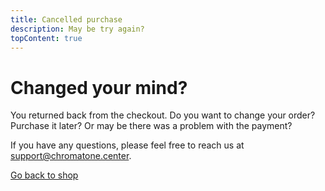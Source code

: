 ```yaml
---
title: Cancelled purchase
description: May be try again?
topContent: true
---
```


# Changed your mind?

You returned back from the checkout. Do you want to change your order? Purchase it later? Or may be there was a problem with the payment?

If you have any questions, please feel free to reach us at [support@chromatone.center](mailto:support@chromatone.center).

[Go back to shop](/shop/)
